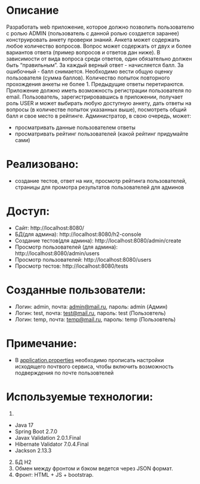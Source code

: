 # Описание
Разработать web приложение, которое должно позволить пользователю с ролью ADMIN (пользователь с данной ролью создается заранее) конструировать анкету проверки знаний. Анкета может содержать любое количество вопросов. Вопрос может содержать от двух и более вариантов ответа (пример вопросов и ответов дан ниже). В зависимости от вида вопроса среди ответов, один обязательно должен быть “правильным”. За каждый верный ответ - начисляется балл. За ошибочный - балл снимается. Необходимо вести общую оценку пользователя (сумма баллов). Количество попыток повторного прохождения анкеты не более 1. Предыдущие ответы перетираются.
Приложение должно иметь возможность регистрации пользователя по email. Пользователь, зарегистрировавшись в приложении, получает роль USER и может выбирать любую доступную анкету, дать ответы на вопросы (в количестве попыток указанных выше), посмотреть общий балл и свое место в рейтинге. Администратор, в свою очередь, может:
- просматривать данные пользователем ответы
- просматривать рейтинг пользователей (какой рейтинг придумайте сами)
# Реализовано:
- создание тестов, ответ на них, просмотр рейтинга пользователей, страницы для промотра результатов пользователей для админов

# Доступ:
- Сайт: http://localhost:8080/
- БД(для админа): http://localhost:8080/h2-console
- Создание тестов(для админа): http://localhost:8080/admin/create
- Просмотр пользователей (для админа): http://localhost:8080/admin/users
- Просмотр пользователей: http://localhost:8080/users
- Просмотр тестов: http://localhost:8080/tests

# Созданные пользователи:
- Логин: admin, почта: admin@mail.ru, пароль: admin (Админ)
- Логин: test, почта: test@mail.ru, пароль: test (Пользовтель)
- Логин: temp, почта: temp@mail.ru, пароль: temp (Пользовтель)

# Примечание:
- В [application.properties](/srs/main/resources/application.properties) необходимо прописать настройки исходящего почтвого сервиса, чтобы включить возможность подверждения по почте пользовтелей

# Используемые технологии:
1)
 - Java 17
 - Spring Boot 2.7.0
 - Javax Validation 2.0.1.Final
 - Hibernate Validator 7.0.4.Final
 - Jackson 2.13.3
2) БД H2
3) Обмен между фронтом и бэком ведется через JSON формат. 
4) Фронт: HTML + JS + bootstrap.